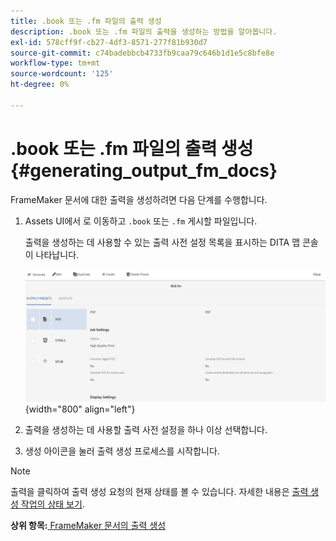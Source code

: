 ```yaml
---
title: .book 또는 .fm 파일의 출력 생성
description: .book 또는 .fm 파일의 출력을 생성하는 방법을 알아봅니다.
exl-id: 578cff9f-cb27-4df3-8571-277f81b930d7
source-git-commit: c74badebbcb4733fb9caa79c646b1d1e5c8bfe8e
workflow-type: tm+mt
source-wordcount: '125'
ht-degree: 0%

---
```


# .book 또는 .fm 파일의 출력 생성 {#generating_output_fm_docs}

FrameMaker 문서에 대한 출력을 생성하려면 다음 단계를 수행합니다.

1. Assets UI에서 로 이동하고 `.book` 또는 `.fm` 게시할 파일입니다.

   출력을 생성하는 데 사용할 수 있는 출력 사전 설정 목록을 표시하는 DITA 맵 콘솔이 나타납니다.

   ![](images/publish-fm-doc.png){width="800" align="left"}

1. 출력을 생성하는 데 사용할 출력 사전 설정을 하나 이상 선택합니다.

1. 생성 아이콘을 눌러 출력 생성 프로세스를 시작합니다.


>[!NOTE]
>
> 출력을 클릭하여 출력 생성 요청의 현재 상태를 볼 수 있습니다. 자세한 내용은 [출력 생성 작업의 상태 보기](fm-output-view-status.md).

**상위 항목:**[ FrameMaker 문서의 출력 생성](fm-output-generatation.md)
